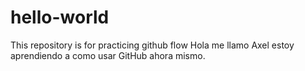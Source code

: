 # hello-world
This repository is for practicing github flow
Hola me llamo Axel estoy aprendiendo a como usar GitHub ahora mismo.
